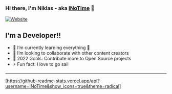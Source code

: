 ### Hi there, I'm Niklas - aka [INoTime][website] 👋 

[![Website](https://img.shields.io/website?label=codeSTACKr.com&style=for-the-badge&url=https%3A%2F%2Fcodestackr.com)](https://www.inoinvestigation.com)

## I'm a Developer!!

- 🌱 I’m currently learning everything 🤣
- 👯 I’m looking to collaborate with other content creators
- 🥅 2022 Goals: Contribute more to Open Source projects
- ⚡ Fun fact: I love to go sail

---

[https://github-readme-stats.vercel.app/api?username=INoTime&show_icons=true&theme=radical]

[website]: https://www.inoinvestigation.com